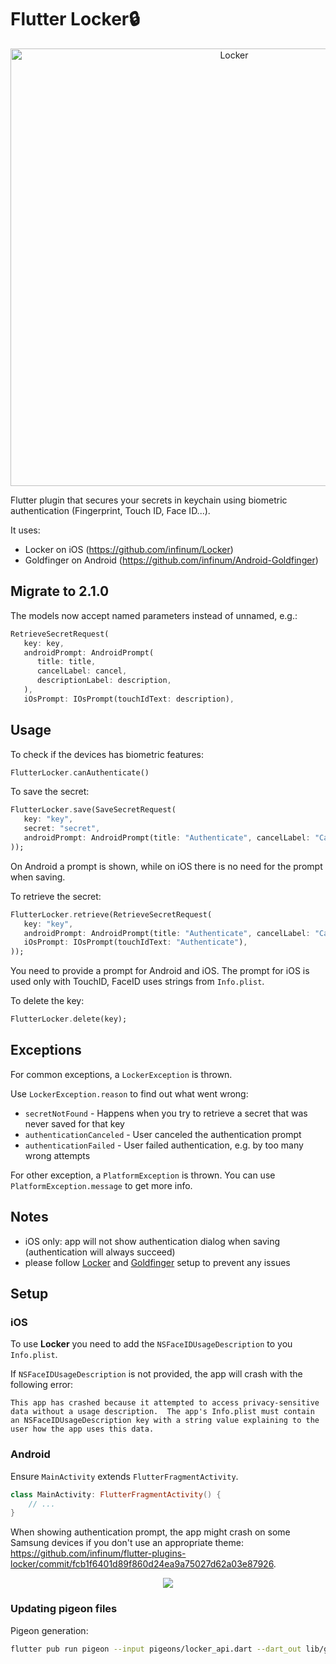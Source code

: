 # Flutter Locker🔒 

<p align="center">
    <img src="https://raw.githubusercontent.com/infinum/flutter-plugins-locker/master/Locker-github.jpg" width="700" max-width="50%" alt="Locker"/>
</p>

Flutter plugin that secures your secrets in keychain using biometric authentication (Fingerprint, Touch ID, Face ID...).


It uses:
 - Locker on iOS (https://github.com/infinum/Locker)
 - Goldfinger on Android (https://github.com/infinum/Android-Goldfinger)

## Migrate to 2.1.0

The models now accept named parameters instead of unnamed, e.g.:

```dart
RetrieveSecretRequest(
   key: key,
   androidPrompt: AndroidPrompt(
      title: title,
      cancelLabel: cancel,
      descriptionLabel: description,
   ),
   iOsPrompt: IOsPrompt(touchIdText: description),
```
 
## Usage

To check if the devices has biometric features:

```dart
FlutterLocker.canAuthenticate()
```

To save the secret:
```dart
FlutterLocker.save(SaveSecretRequest(
   key: "key",
   secret: "secret",
   androidPrompt: AndroidPrompt(title: "Authenticate", cancelLabel: "Cancel"),
));
``` 
On Android a prompt is shown, while on iOS there is no need for the prompt when saving.

To retrieve the secret:
```dart
FlutterLocker.retrieve(RetrieveSecretRequest(
   key: "key",
   androidPrompt: AndroidPrompt(title: "Authenticate", cancelLabel: "Cancel"),
   iOsPrompt: IOsPrompt(touchIdText: "Authenticate"),
));
```
You need to provide a prompt for Android and iOS. The prompt for iOS is used only with TouchID, FaceID uses strings from `Info.plist`.

To delete the key:
```dart
FlutterLocker.delete(key);
```

## Exceptions

For common exceptions, a `LockerException` is thrown. 

Use `LockerException.reason` to find out what went wrong: 

- `secretNotFound` - Happens when you try to retrieve a secret that was never saved for that key
- `authenticationCanceled` - User canceled the authentication prompt
- `authenticationFailed` - User failed authentication, e.g. by too many wrong attempts

For other exception, a `PlatformException` is thrown. You can use `PlatformException.message` to get more info.
 
## Notes

- iOS only: app will not show authentication dialog when saving (authentication will always succeed)
- please follow [Locker](https://github.com/infinum/Locker) and [Goldfinger](https://github.com/infinum/Android-Goldfinger) setup to prevent any issues

## Setup

### iOS

To use **Locker** you need to add the `NSFaceIDUsageDescription` to you `Info.plist`.

If `NSFaceIDUsageDescription` is not provided, the app will crash with the following error:
```
This app has crashed because it attempted to access privacy-sensitive data without a usage description.  The app's Info.plist must contain an NSFaceIDUsageDescription key with a string value explaining to the user how the app uses this data.
```

### Android

Ensure `MainActivity` extends `FlutterFragmentActivity`.

```kotlin
class MainActivity: FlutterFragmentActivity() {
    // ...
}
```

When showing authentication prompt, the app might crash on some Samsung devices if you don't use an appropriate theme: https://github.com/infinum/flutter-plugins-locker/commit/fcb1f6401d89f860d24ea9a75027d62a03e87926.

<p align="center">
  <a href='https://infinum.com'>
    <picture>
        <source srcset="https://assets.infinum.com/brand/logo/static/white.svg" media="(prefers-color-scheme: dark)">
        <img src="https://assets.infinum.com/brand/logo/static/default.svg">
    </picture>
  </a>
</p>

### Updating pigeon files

Pigeon generation:
```bash
flutter pub run pigeon --input pigeons/locker_api.dart --dart_out lib/gen/locker_api.gen.dart --objc_header_out ios/Classes/flutter_locker.h --objc_source_out ios/Classes/flutter_locker.m --java_out ./android/src/main/java/com/example/flutter_locker/FlutterLocker.java --java_package "com.example.flutter_locker"
```
